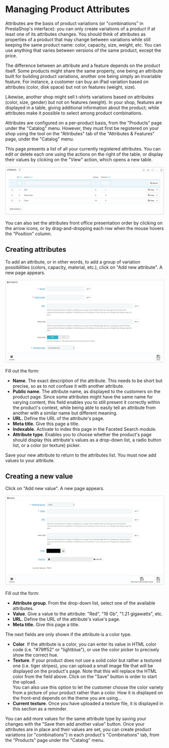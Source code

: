 # Managing Product Attributes

Attributes are the basis of product variations (or "combinations" in PrestaShop's interface): you can only create variations of a product if at least one of its attributes changes. You should think of attributes as properties of a product that may change between variations while still keeping the same product name: color, capacity, size, weight, etc. You can use anything that varies between versions of the same product, except the price.

The difference between an attribute and a feature depends on the product itself. Some products might share the same property, one being an attribute built for building product variations, another one being simply an invariable feature. For instance, a customer can buy an iPad variation based on attributes (color, disk space) but not on features (weight, size).

Likewise, another shop might sell t-shirts variations based on attributes (color, size, gender) but not on features (weight). In your shop, features are displayed in a table, giving additional information about the product; while attributes make it possible to select among product combinations.

Attributes are configured on a per-product basis, from the "Products" page under the "Catalog" menu. However, they must first be registered on your shop using the tool on the "Attributes" tab of the "Attributes & Features" page, under the "Catalog" menu.

This page presents a list of all your currently registered attributes. You can edit or delete each one using the actions on the right of the table, or display their values by clicking on the "View" action, which opens a new table.

![](<../../../.gitbook/assets/51839263 (3) (3) (1).png>)

You can also set the attributes front office presentation order by clicking on the arrow icons, or by drag-and-dropping each row when the mouse hovers the "Position" column.

## Creating attributes <a href="#managingproductattributes-creatingattributes" id="managingproductattributes-creatingattributes"></a>

To add an attribute, or in other words, to add a group of variation possibilities (colors, capacity, material, etc.), click on "Add new attribute". A new page appears.

![](<../../../.gitbook/assets/64225526 (3) (3).png>)

Fill out the form:

* **Name**. The exact description of the attribute. This needs to be short but precise, so as to not confuse it with another attribute.
* **Public name**. The attribute name, as displayed to the customers on the product page. Since some attributes might have the same name for varying content, this field enables you to still present it correctly within the product's context, while being able to easily tell an attribute from another with a similar name but different meaning.
* **URL.** Define the URL of the attribute's page.
* **Meta title.** Give this page a title.
* **Indexable.** Activate to index this page in the Faceted Search module.
* **Attribute type**. Enables you to choose whether the product's page should display this attribute's values as a drop-down list, a radio button list, or a color (or texture) picker.

Save your new attribute to return to the attributes list. You must now add values to your attribute.

## Creating a new value <a href="#managingproductattributes-creatinganewvalue" id="managingproductattributes-creatinganewvalue"></a>

Click on "Add new value". A new page appears.

![](<../../../.gitbook/assets/64225527 (3) (3).png>)

Fill out the form:

* **Attribute group**. From the drop-down list, select one of the available attributes.
* **Value**. Give a value to the attribute: "Red", "16 Gb", "1.21 gigawatts", etc.
* **URL.** Define the URL of the attribute's value's page.
* **Meta title.** Give this page a title.

The next fields are only shown if the attribute is a color type.

* **Color**. If the attribute is a color, you can enter its value in HTML color code (i.e. "#79ff52" or "lightblue"), or use the color picker to precisely show the correct hue.
* **Texture**. If your product does not use a solid color but rather a textured one (i.e. tiger stripes), you can upload a small image file that will be displayed on the product's page. Note that this will replace the HTML color from the field above. Click on the "Save" button is order to start the upload.\
  You can also use this option to let the customer choose the color variety from a picture of your product rather than a color. How it is displayed on the front-end depends on the theme you are using...
* **Current texture**. Once you have uploaded a texture file, it is displayed in this section as a reminder.

You can add more values for the same attribute type by saving your changes with the "Save then add another value" button. Once your attributes are in place and their values are set, you can create product variations (or "combinations") in each product's "Combinations" tab, from the "Products" page under the "Catalog" menu.
